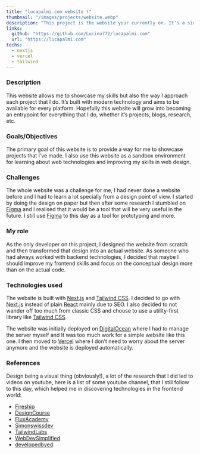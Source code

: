 ```yaml
---
title: "lucapalmi.com website !"
thumbnail: "/images/projects/website.webp"
description: "This project is the website your currently on. It's a simple static website build with Next.js. It's serve as a portfolio to showcase projects I made."
links:
  github: "https://github.com/Lucino772/lucapalmi.com"
  url: "https://lucapalmi.com"
techs:
  - nextjs
  - vercel
  - tailwind
---
```


### Description
This website allows me to showcase my skills but also the way I approach each project that I do. It’s built with modern technology and aims to be available for every platform. Hopefully this website will grow into becoming an entrypoint for everything that I do, whether it’s projects, blogs, research, etc.

### Goals/Objectives
The primary goal of this website is to provide a way for me to showcase projects that I’ve made. I also use this website as a sandbox environment for learning about web technologies and improving my skills in web design. 

### Challenges
The whole website was a challenge for me, I had never done a website before and I had to learn a lot specially from a design point of view. I started by doing the design on paper but then after some research I stumbled on [Figma] and I realised that it would be a tool that will be very useful in the future. I still use [Figma] to this day as a tool for prototyping and more.

### My role
As the only developer on this project, I designed the website from scratch and then transformed that design into an actual website. As someone who had always worked with backend technologies, I decided that maybe I should improve my frontend skills and focus on the conceptual design more than on the actual code.

### Technologies used
The website is built with [Next.js] and [Tailwind CSS][TailwindCSS]. I decided to go with [Next.js] instead of plain [React][NextVsReact] mainly due to SEO. I also decided to not wander off too much from classic CSS and choose to use a utility-first library like [Tailwind CSS][TailwindCSS]. 

The website was initially deployed on [DigitalOcean][HostWebsiteOnDigitalOcean] where I had to manage the server myself and It was too much work for a simple website like this one. I then moved to [Vercel][HostWebsiteOnVercel] where I don’t need to worry about the server anymore and the website is deployed automatically.

### References
Design being a visual thing (obviously!), a lot of the research that I did led to videos on youtube, here is a list of some youtube channel, that I still follow to this day, which helped me in discovering technologies in the frontend world:
- [Fireship][FireshipYT]
- [DesignCourse][DesignCourseYT]
- [FluxAcademy][FluxAcademyYT]
- [Simonswissdev][SimonswissdevYT]
- [TailwindLabs][TailwindLabsYT]
- [WebDevSimplified][WebDevSimplifiedYT]
- [developedbyed][developedbyedYT]


<!-- links -->
[FireshipYT]: https://www.youtube.com/@Fireship "Fireship Youtube Channel"
[DesignCourseYT]: https://www.youtube.com/@DesignCourse "DesignCourse Youtube Channel"
[FluxAcademyYT]: https://www.youtube.com/@FluxAcademy "FluxAcademy Youtube Channel"
[SimonswissdevYT]: https://www.youtube.com/@Simonswissdev "Simonswissdev Youtube Channel"
[TailwindLabsYT]: https://www.youtube.com/@TailwindLabs "TailwindLabs Youtube Channel"
[WebDevSimplifiedYT]: https://www.youtube.com/@WebDevSimplified "WebDevSimplified Youtube Channel"
[developedbyedYT]: https://www.youtube.com/@developedbyed "developedbyed Youtube Channel"

[Figma]: https://www.figma.com/ "Figma Website"
[Next.js]: https://nextjs.org/ "Next.js Website"
[TailwindCSS]: https://tailwindcss.com/ "Tailwind CSS Website"

[HostWebsiteOnDigitalOcean]: https://docs.digitalocean.com/products/getting-started/host-websites/
[HostWebsiteOnVercel]: https://dev.to/therickedge/how-to-deploy-your-website-using-vercel-4499
[NextVsReact]: https://www.freecodecamp.org/news/next-vs-react/
